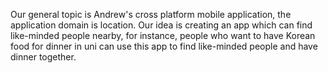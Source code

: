 Our general topic is Andrew's cross platform mobile application, the application domain is location. 
Our idea is creating an app which can find like-minded people nearby, for instance, people who want to have Korean food for dinner in uni can use this app to find like-minded people and have dinner together.